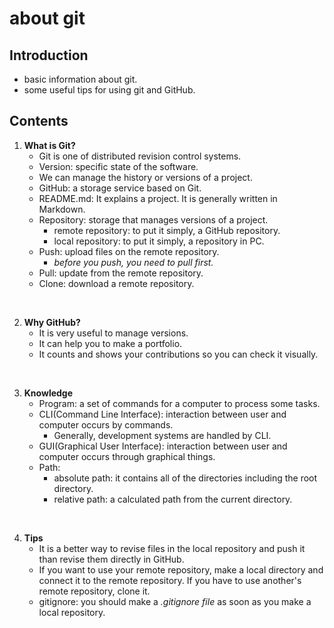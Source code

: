 # about git

## Introduction
- basic information about git.
- some useful tips for using git and GitHub.

## Contents
1. **What is Git?**
    - Git is one of distributed revision control systems.
    - Version: specific state of the software.
    - We can manage the history or versions of a project.
    - GitHub: a storage service based on Git.
    - README.md: It explains a project. It is generally written in Markdown.
    - Repository: storage that manages versions of a project.
        - remote repository:  to put it simply, a GitHub repository.
        - local repository: to put it simply, a repository in PC.
    - Push: upload files on the remote repository.
      - *before you push, you need to pull first.*
    - Pull: update from the remote repository.
    - Clone: download a remote repository.
<br/>

2. **Why GitHub?**
   - It is very useful to manage versions.
   - It can help you to make a portfolio.
   - It counts and shows your contributions so you can check it visually.
<br/>

3. **Knowledge**
   - Program: a set of commands for a computer to process some tasks.
    - CLI(Command Line Interface): interaction between user and computer occurs by commands.
      - Generally, development systems are handled by CLI.
    - GUI(Graphical User Interface): interaction between user and computer occurs through graphical things.
    - Path:
      - absolute path: it contains all of the directories including the root directory.
      - relative path: a calculated path from the current directory.
<br/>

4. **Tips**
   - It is a better way to revise files in the local repository and push it than revise them directly in GitHub.
   - If you want to use your remote repository, make a local directory and connect it to the remote repository. If you have to use another's remote repository, clone it.
   - gitignore: you should make a *.gitignore file* as soon as you make a local repository.